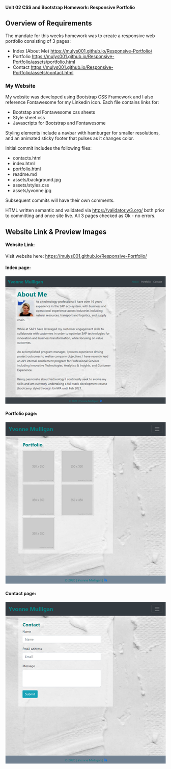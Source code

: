 **Unit 02 CSS and Bootstrap Homework: Responsive Portfolio**

## Overview of Requirements 

The mandate for this weeks homework was to create a responsive web portfolio consisting of 3 pages:  

 * Index (About Me) https://mulys001.github.io/Responsive-Portfolio/
 * Portfolio https://mulys001.github.io/Responsive-Portfolio/assets/portfolio.html
 * Contact https://mulys001.github.io/Responsive-Portfolio/assets/contact.html

### My Website
My website was developed using Bootstrap CSS Framework and I also reference Fontawesome for my Linkedin icon.  Each file contains links for:

 * Bootstap and Fontawesome css sheets
 * Style sheet css
 * Javascripts for Bootstrap and Fontawesome

 Styling elements include a navbar with hamburger for smaller resolutions, and an animated sticky footer that pulses as it changes color.

Initial commit includes the following files:

 * contacts.html
 * index.html
 * portfolio.html
 * readme.md
 * assets/background.jpg
 * assets/styles.css
 * assets/yvonne.jpg

Subsequent commits will have their own comments.

HTML written semantic and validated via https://validator.w3.org/ both prior to committing and once site live.  All 3 pages checked as Ok - no errors.

## Website Link & Preview Images

#### Website Link:
Visit website here:  https://mulys001.github.io/Responsive-Portfolio/

#### Index page:
![Index page](https://github.com/MULYS001/Responsive-Portfolio/blob/master/assets/Responsive-Portfolio-index.jpg)

#### Portfolio page:
![Portfolio page](https://github.com/MULYS001/Responsive-Portfolio/blob/master/assets/Responsive-Portfolio-portfolio.jpg)

#### Contact page:
![Contact page](https://github.com/MULYS001/Responsive-Portfolio/blob/master/assets/Responsive-Portfolio-contact.jpg)

